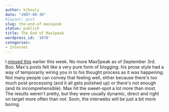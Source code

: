 ```yaml
---
author: kjhealy
date: "2007-08-30"
#layout: post
slug: the-end-of-maxspeak
status: publish
title: The End of MaxSpeak
wordpress_id: '1076'
categories:
- Internet
---
```


I [missed this](http://maxspeak.org/mt/archives/003265.html) earlier this week. No more MaxSpeak as of September 3rd. Boo. Max's posts felt like a very pure form of blogging: his prose style had a way of temporarily wiring you in to his thought process as it was happening. Not many people can convey that feeling well, either because there's too much post-processing (and it all gets polished up) or there's not enough (and its incomprehensible). Max hit the sweet-spot a lot more than most. The results weren't pretty, but they were usually dynamic, direct and right on target more often than not. Soon, the interwebs will be just a bit more boring.

